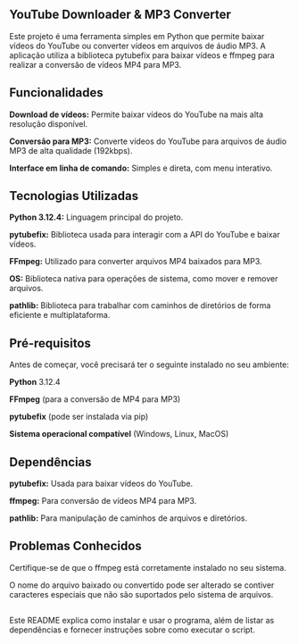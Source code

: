 ## YouTube Downloader & MP3 Converter

Este projeto é uma ferramenta simples em Python que permite baixar vídeos do YouTube ou converter vídeos em arquivos de áudio MP3. A aplicação utiliza a biblioteca pytubefix para baixar vídeos e ffmpeg para realizar a conversão de vídeos MP4 para MP3.

## Funcionalidades

**Download de vídeos:** Permite baixar vídeos do YouTube na mais alta resolução disponível.

**Conversão para MP3:** Converte vídeos do YouTube para arquivos de áudio MP3 de alta qualidade (192kbps).

**Interface em linha de comando:** Simples e direta, com menu interativo.

## Tecnologias Utilizadas

**Python 3.12.4:** Linguagem principal do projeto.

**pytubefix:** Biblioteca usada para interagir com a API do YouTube e baixar vídeos.

**FFmpeg:** Utilizado para converter arquivos MP4 baixados para MP3.

**OS:** Biblioteca nativa para operações de sistema, como mover e remover arquivos.

**pathlib:** Biblioteca para trabalhar com caminhos de diretórios de forma eficiente e multiplataforma.

## Pré-requisitos

Antes de começar, você precisará ter o seguinte instalado no seu ambiente:

**Python** 3.12.4

**FFmpeg** (para a conversão de MP4 para MP3)

**pytubefix** (pode ser instalada via pip)

**Sistema operacional compatível** (Windows, Linux, MacOS)

## Dependências

**pytubefix:** Usada para baixar vídeos do YouTube.

**ffmpeg:** Para conversão de vídeos MP4 para MP3.

**pathlib:** Para manipulação de caminhos de arquivos e diretórios.

## Problemas Conhecidos

Certifique-se de que o ffmpeg está corretamente instalado no seu sistema.

O nome do arquivo baixado ou convertido pode ser alterado se contiver caracteres especiais que não são suportados pelo sistema de arquivos.

##

Este README explica como instalar e usar o programa, além de listar as dependências e fornecer instruções sobre como executar o script.
